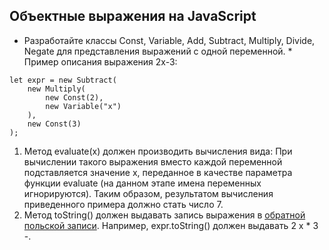 ## Объектные выражения на JavaScript
* Разработайте классы Const, Variable, Add, Subtract, Multiply, Divide, Negate для представления выражений с одной переменной. *
Пример описания выражения 2x-3:

```
let expr = new Subtract(
    new Multiply(
        new Const(2),
        new Variable("x")
    ),
    new Const(3)
);
```

1. Метод evaluate(x) должен производить вычисления вида: При вычислении такого выражения вместо каждой переменной подставляется значение x, переданное в качестве параметра функции evaluate (на данном этапе имена переменных игнорируются). Таким образом, результатом вычисления приведенного примера должно стать число 7.
2. Метод toString() должен выдавать запись выражения в [обратной польской записи](https://ru.wikipedia.org/wiki/%D0%9E%D0%B1%D1%80%D0%B0%D1%82%D0%BD%D0%B0%D1%8F_%D0%BF%D0%BE%D0%BB%D1%8C%D1%81%D0%BA%D0%B0%D1%8F_%D0%B7%D0%B0%D0%BF%D0%B8%D1%81%D1%8C). Например, expr.toString() должен выдавать 2 x * 3 -.
